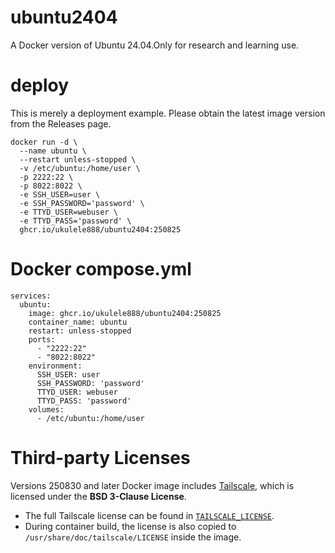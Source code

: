 # ubuntu2404
A Docker version of Ubuntu 24.04.Only for research and learning use.

# deploy
This is merely a deployment example. Please obtain the latest image version from the Releases page.
```
docker run -d \
  --name ubuntu \
  --restart unless-stopped \
  -v /etc/ubuntu:/home/user \
  -p 2222:22 \
  -p 8022:8022 \
  -e SSH_USER=user \
  -e SSH_PASSWORD='password' \
  -e TTYD_USER=webuser \
  -e TTYD_PASS='password' \
  ghcr.io/ukulele888/ubuntu2404:250825
```

# Docker compose.yml
```
services:
  ubuntu:
    image: ghcr.io/ukulele888/ubuntu2404:250825
    container_name: ubuntu
    restart: unless-stopped
    ports:
      - "2222:22"
      - "8022:8022"
    environment:
      SSH_USER: user
      SSH_PASSWORD: 'password'
      TTYD_USER: webuser
      TTYD_PASS: 'password'
    volumes:
      - /etc/ubuntu:/home/user
```

# Third-party Licenses

Versions 250830 and later Docker image includes [Tailscale](https://tailscale.com/), which is licensed under the **BSD 3-Clause License**.

- The full Tailscale license can be found in [`TAILSCALE_LICENSE`](./TAILSCALE_LICENSE).
- During container build, the license is also copied to `/usr/share/doc/tailscale/LICENSE` inside the image.
